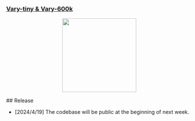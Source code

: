 <h3><a href="">Vary-tiny & Vary-600k</a></h3>
<p align="center">
<img src="[assets/vary-toy-logo.jpg](https://github.com/Ucas-HaoranWei/Vary-tiny-600k/assets/50487563/8890a8a9-ac40-437d-bf74-ff1d8932dfff)" style="width: 200px" align=center>
</p>
## Release

-  [2024/4/19] The codebase will be public at the beginning of next week.
